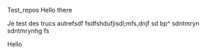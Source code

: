 Test_repos
Hello there

Je test des trucs
autrefsdf
fsdfshdufjisdl;mfs,dnjf
sd
bp^
sdntmryn
sdntmrynhg
fs

Hello